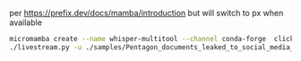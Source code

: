 per https://prefix.dev/docs/mamba/introduction but will switch to px when available
    
```bash
micromamba create --name whisper-multitool --channel conda-forge  click
./livestream.py -u ./samples/Pentagon_documents_leaked_to_social_media_investigation_underway.mp4 --use-openai-api -v
```

